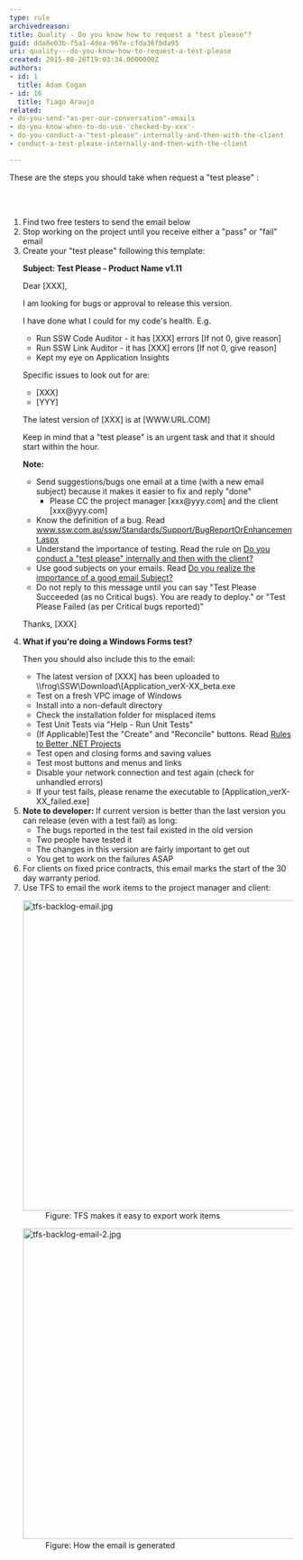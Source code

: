 ```yaml
---
type: rule
archivedreason: 
title: Quality - Do you know how to request a "test please"?
guid: dda8e03b-f5a1-4dea-967e-cfda36fbda95
uri: quality---do-you-know-how-to-request-a-test-please
created: 2015-08-26T19:03:34.0000000Z
authors:
- id: 1
  title: Adam Cogan
- id: 16
  title: Tiago Araujo
related:
- do-you-send-"as-per-our-conversation"-emails
- do-you-know-when-to-do-use-'checked-by-xxx'-
- do-you-conduct-a-"test-please"-internally-and-then-with-the-client
- conduct-a-test-please-internally-and-then-with-the-client

---
```



These are the steps you should take when request a &quot;test please&quot; &#58;<br>

<br><excerpt class='endintro'></excerpt><br>
<ol><li>Find two free testers to send the email below</li><li>Stop working on the project until you receive either a &quot;pass&quot; or &quot;fail&quot; email</li><li>Create your &quot;test please&quot; following this template&#58;<div class="greyBox"><p> 
            <strong>Subject&#58; Test Please - Product Name v1.11</strong>​</p><p>Dear [XXX],</p><p>I am looking for bugs or approval to release this version.</p><p>I have done what I could for my code's health. E.g.</p><ul><li>Run SSW Code Auditor - it has [XXX] errors [If not 0, give reason]</li><li>Run SSW Link Auditor - it has [XXX] errors [If not 0, give reason]</li><li>Kept my eye on Application Insights</li></ul><p>Specific issues to look out for are&#58;</p><ul><li>[XXX]</li><li>[YYY]</li></ul><p>The latest version of [XXX] is at [WWW.URL.COM]</p><p>Keep in mind that a &quot;test please&quot; is an urgent task and that it should start within the hour.</p><p> 
            <strong>Note&#58;</strong></p><ul><li>Send suggestions/bugs one email at a time (with a new email subject) because it makes it easier to fix and reply &quot;done&quot;<ul><li>Please CC the project manager [xxx@yyy.com] and the client [xxx@yyy.com]</li></ul></li><li>Know the definition of a bug. Read <a href="http&#58;//www.ssw.com.au/ssw/Standards/Support/BugReportOrEnhancement.aspx">www.ssw.com.au/ssw/Standards/Support/BugReportOrEnhancement.aspx</a></li><li>Understand the importance of testing. Read the rule on <a href="/Management/RulesToSuccessfulProjects/Pages/InternalTestPlease.aspx" target="_blank">Do you conduct a &quot;test please&quot; internally and then with the client?</a></li><li>Use good subjects on your emails. Read <a href="/_layouts/15/FIXUPREDIRECT.ASPX?WebId=3dfc0e07-e23a-4cbb-aac2-e778b71166a2&amp;TermSetId=07da3ddf-0924-4cd2-a6d4-a4809ae20160&amp;TermId=f4073e2a-b089-4a7f-8ee6-a7b1a48509e8" target="_blank">Do you realize the importance of a good email Subject?</a></li><li>Do not reply to this message until you can say &quot;Test Please Succeeded (as no Critical bugs). You are ready to deploy.&quot; or &quot;Test Please Failed (as per Critical bugs reported)&quot;</li></ul><p>Thanks, [XXX]</p></div></li><li> 
      <strong>What if you're doing a Windows Forms test?</strong>
      <p>Then you should also include this to the email&#58;</p><ul><li>The latest version of [XXX] has been uploaded to \\frog\SSW\Download\[Application_verX-XX_beta.exe</li><li>Test on a fresh VPC image of Windows</li><li>Install into a non-default directory</li><li>Check the installation folder for misplaced items</li><li>Test Unit Tests via &quot;Help - Run Unit Tests&quot;</li><li>(If Applicable)Test the &quot;Create&quot; and &quot;Reconcile&quot; buttons. Read <a href="/_layouts/15/FIXUPREDIRECT.ASPX?WebId=3dfc0e07-e23a-4cbb-aac2-e778b71166a2&amp;TermSetId=07da3ddf-0924-4cd2-a6d4-a4809ae20160&amp;TermId=d384ebb3-3679-41cc-b05a-d439fa76cd35">Rules to Better .NET Projects</a></li><li>Test open and closing forms and saving values</li><li>Test most buttons and menus and links</li><li>Disable your network connection and test again (check for unhandled errors)</li><li>If your test fails, please rename the executable to [Application_verX-XX_failed.exe]</li></ul></li><li> 
      <strong>Note to </strong> <strong> developer&#58;&#160;</strong>If current version is better than the last version you can release (even with a test fail) as long&#58;<ul><li>The bugs reported in the test fail existed in the old version</li><li>Two people have tested it</li><li>The changes in this version are fairly important to get out</li><li>You get to work on the failures ASAP</li></ul></li><li>For clients on fixed price contracts, this email marks the start of the 30 day warranty period.</li><li>Use TFS to email the work items to the project manager and client&#58; <dl class="image"><dt> <img src="/PublishingImages/tfs-backlog-email.jpg" alt="tfs-backlog-email.jpg" style="width&#58;550px;" /> </dt><dd>Figure&#58; TFS makes it easy to export work items </dd></dl><dl class="image"><dt> <img src="/PublishingImages/tfs-backlog-email-2.jpg" alt="tfs-backlog-email-2.jpg" style="width&#58;550px;" />​ </dt><dd>Figure&#58; How the email is generated</dd></dl></li></ol>​


